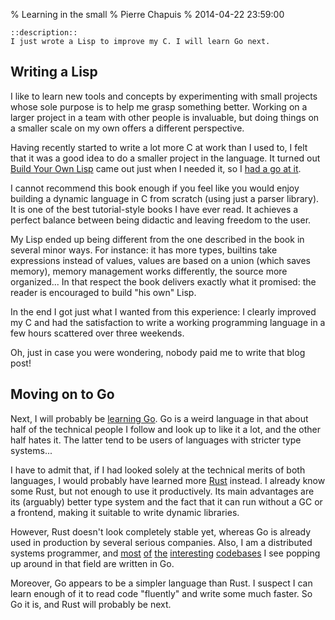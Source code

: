 % Learning in the small
% Pierre Chapuis
% 2014-04-22 23:59:00

    ::description::
    I just wrote a Lisp to improve my C. I will learn Go next.

## Writing a Lisp

I like to learn new tools and concepts by experimenting with small projects whose sole purpose is to help me grasp something better. Working on a larger project in a team with other people is invaluable, but doing things on a smaller scale on my own offers a different perspective.

Having recently started to write a lot more C at work than I used to, I felt that it was a good idea to do a smaller project in the language. It turned out [Build Your Own Lisp](http://www.buildyourownlisp.com/) came out just when I needed it, so I [had a go at it](https://github.com/catwell/ownlisp).

I cannot recommend this book enough if you feel like you would enjoy building a dynamic language in C from scratch (using just a parser library). It is one of the best tutorial-style books I have ever read. It achieves a perfect balance between being didactic and leaving freedom to the user.

My Lisp ended up being different from the one described in the book in several minor ways. For instance: it has more types, builtins take expressions instead of values, values are based on a union (which saves memory), memory management works differently, the source more organized... In that respect the book delivers exactly what it promised: the reader is encouraged to build "his own" Lisp.

In the end I got just what I wanted from this experience: I clearly improved my C and had the satisfaction to write a working programming language in a few hours scattered over three weekends.

Oh, just in case you were wondering, nobody paid me to write that blog post!

## Moving on to Go

Next, I will probably be [learning Go](https://gobyexample.com/). Go is a weird language in that about half of the technical people I follow and look up to like it a lot, and the other half hates it. The latter tend to be users of languages with stricter type systems...

I have to admit that, if I had looked solely at the technical merits of both languages, I would probably have learned more [Rust](http://www.rust-lang.org/) instead. I already know some Rust, but not enough to use it productively. Its main advantages are its (arguably) better type system and the fact that it can run without a GC or a frontend, making it suitable to write dynamic libraries.

However, Rust doesn't look completely stable yet, whereas Go is already used in production by several serious companies. Also, I am a distributed systems programmer, and [most](http://camlistore.org/) [of](https://github.com/coreos/etcd) [the](https://github.com/ha/doozerd) [interesting](https://github.com/bitly/nsq) [codebases](http://iris.karalabe.com/) I see popping up around in that field are written in Go.

Moreover, Go appears to be a simpler language than Rust. I suspect I can learn enough of it to read code "fluently" and write some much faster. So Go it is, and Rust will probably be next.
